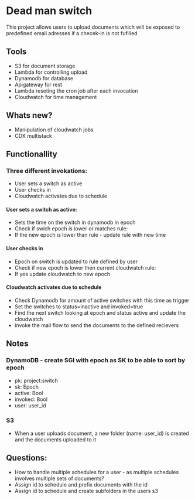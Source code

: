 # Dead man switch
This project allows users to upload documents which will be exposed to predefined email adresses if a checek-in is not fufilled

## Tools
- S3 for document storage
- Lambda for controlling upload
- Dynamodb for database
- Apigateway for rest
- Lambda reseting the cron job after each invocation
- Cloudwatch for time management

## Whats new?
- Manipulation of cloudwatch jobs
- CDK multistack

## Functionallity
### Three different invokations:
- User sets a switch as active
- User checks in
- Cloudwatch activates due to schedule

#### User sets a switch as active: 
- Sets the time on the switch in dynamodb in epoch
- Check if swich epoch is lower or matches rule: 
 - If the new epoch is lower than rule - update rule with new time

#### User checks in
- Epoch on switch is updated to rule defined by user
- Check if new epoch is lower then current cloudwatch rule:
 - If yes update cloudwatch to new epoch

#### Cloudwatch activates due to schedule
- Check Dynamodb for amount of active switches with this time as trigger
- Set the switches to status=inactive and invoked=true
- Find the next switch looking at epoch and status active and update the cloudwatch
- invoke the mail flow to send the documents to the defined recievers

## Notes
### DynamoDB - create SGI with epoch as SK to be able to sort by epoch
- pk: project:switch
- sk: Epoch
- active: Bool
- invoked: Bool
- user: user_id

### S3
- When a user uploads document, a new folder (name: user_id) is created and the documents uploaded to it

## Questions:
- How to handle multiple schedules for a user - as multiple schedules involves multiple sets of documents?
 - Assign id to schedule and prefix documents with the id
 - Assign id to schedule and create subfolders in the users s3